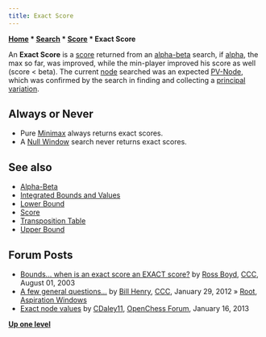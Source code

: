 ```yaml
---
title: Exact Score
---
```

**[Home](Home "Home") * [Search](Search "Search") * [Score](Score "Score") * Exact Score**

An **Exact Score** is a [score](Score "Score") returned from an [alpha-beta](Alpha-Beta "Alpha-Beta") search, if [alpha](Alpha "Alpha"), the max so far, was improved, while the min-player improved his score as well (score \< beta). The current [node](Node "Node") searched was an expected [PV-Node](Node_Types#PV "Node Types"), which was confirmed by the search in finding and collecting a [principal variation](Principal_Variation "Principal Variation").

## Always or Never

- Pure [Minimax](Minimax "Minimax") always returns exact scores.
- A [Null Window](Null_Window "Null Window") search never returns exact scores.

## See also

- [Alpha-Beta](Alpha-Beta "Alpha-Beta")
- [Integrated Bounds and Values](Integrated_Bounds_and_Values "Integrated Bounds and Values")
- [Lower Bound](Lower_Bound "Lower Bound")
- [Score](Score "Score")
- [Transposition Table](Transposition_Table "Transposition Table")
- [Upper Bound](Upper_Bound "Upper Bound")

## Forum Posts

- [Bounds... when is an exact score an EXACT score?](https://www.stmintz.com/ccc/index.php?id=309279) by [Ross Boyd](Ross_Boyd "Ross Boyd"), [CCC](CCC "CCC"), August 01, 2003
- [A few general questions...](http://www.talkchess.com/forum/viewtopic.php?t=42224) by [Bill Henry](index.php?title=Bill_Henry&action=edit&redlink=1 "Bill Henry (page does not exist)"), [CCC](CCC "CCC"), January 29, 2012 » [Root](Root "Root"), [Aspiration Windows](Aspiration_Windows "Aspiration Windows")
- [Exact node values](http://www.open-chess.org/viewtopic.php?f=5&t=2225) by [CDaley11](Christian_Daley "Christian Daley"), [OpenChess Forum](Computer_Chess_Forums "Computer Chess Forums"), January 16, 2013

**[Up one level](Score "Score")**

